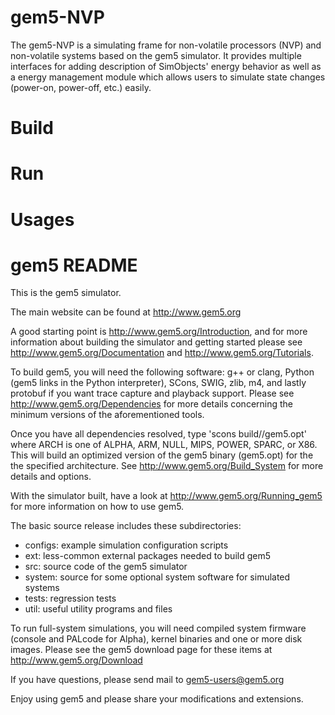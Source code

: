 gem5-NVP
===
The gem5-NVP is a simulating frame for non-volatile processors (NVP) and non-volatile systems based on the gem5 simulator. It provides multiple interfaces for adding description of SimObjects' energy behavior as well as a energy management module which allows users to simulate state changes (power-on, power-off, etc.) easily.

# Build

# Run

# Usages


gem5 README
===
This is the gem5 simulator.

The main website can be found at http://www.gem5.org

A good starting point is http://www.gem5.org/Introduction, and for
more information about building the simulator and getting started
please see http://www.gem5.org/Documentation and
http://www.gem5.org/Tutorials.

To build gem5, you will need the following software: g++ or clang,
Python (gem5 links in the Python interpreter), SCons, SWIG, zlib, m4,
and lastly protobuf if you want trace capture and playback
support. Please see http://www.gem5.org/Dependencies for more details
concerning the minimum versions of the aforementioned tools.

Once you have all dependencies resolved, type 'scons
build/<ARCH>/gem5.opt' where ARCH is one of ALPHA, ARM, NULL, MIPS,
POWER, SPARC, or X86. This will build an optimized version of the gem5
binary (gem5.opt) for the the specified architecture. See
http://www.gem5.org/Build_System for more details and options.

With the simulator built, have a look at
http://www.gem5.org/Running_gem5 for more information on how to use
gem5.

The basic source release includes these subdirectories:
   - configs: example simulation configuration scripts
   - ext: less-common external packages needed to build gem5
   - src: source code of the gem5 simulator
   - system: source for some optional system software for simulated systems
   - tests: regression tests
   - util: useful utility programs and files

To run full-system simulations, you will need compiled system firmware
(console and PALcode for Alpha), kernel binaries and one or more disk
images. Please see the gem5 download page for these items at
http://www.gem5.org/Download

If you have questions, please send mail to gem5-users@gem5.org

Enjoy using gem5 and please share your modifications and extensions.
